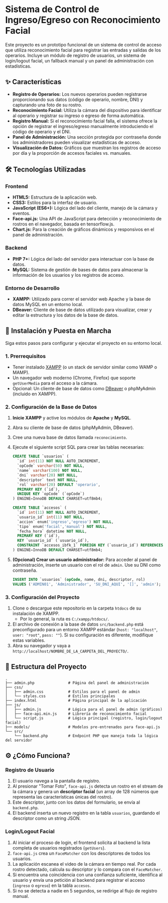 # Sistema de Control de Ingreso/Egreso con Reconocimiento Facial

Este proyecto es un prototipo funcional de un sistema de control de acceso que utiliza reconocimiento facial para registrar las entradas y salidas de los operarios. Incluye un módulo de registro de usuarios, un sistema de login/logout facial, un fallback manual y un panel de administración con estadísticas.

## ✨ Características

-   **Registro de Operarios:** Los nuevos operarios pueden registrarse proporcionando sus datos (código de operario, nombre, DNI) y capturando una foto de su rostro.
-   **Reconocimiento Facial:** Utiliza la cámara del dispositivo para identificar al operario y registrar su ingreso o egreso de forma automática.
-   **Registro Manual:** Si el reconocimiento facial falla, el sistema ofrece la opción de registrar el ingreso/egreso manualmente introduciendo el código de operario y el DNI.
-   **Panel de Administración:** Una sección protegida por contraseña donde los administradores pueden visualizar estadísticas de acceso.
-   **Visualización de Datos:** Gráficos que muestran los registros de acceso por día y la proporción de accesos faciales vs. manuales.

## 🛠️ Tecnologías Utilizadas

### Frontend
-   **HTML5:** Estructura de la aplicación web.
-   **CSS3:** Estilos para la interfaz de usuario.
-   **JavaScript (ES6+):** Lógica del lado del cliente, manejo de la cámara y eventos.
-   **Face-api.js:** Una API de JavaScript para detección y reconocimiento de rostros en el navegador, basada en tensorflow.js.
-   **Chart.js:** Para la creación de gráficos dinámicos y responsivos en el panel de administración.

### Backend
-   **PHP 7+:** Lógica del lado del servidor para interactuar con la base de datos.
-   **MySQL:** Sistema de gestión de bases de datos para almacenar la información de los usuarios y los registros de acceso.

### Entorno de Desarrollo
-   **XAMPP:** Utilizado para correr el servidor web Apache y la base de datos MySQL en un entorno local.
-   **DBeaver:** Cliente de base de datos utilizado para visualizar, crear y editar la estructura y los datos de la base de datos.

## 🚀 Instalación y Puesta en Marcha

Siga estos pasos para configurar y ejecutar el proyecto en su entorno local.

### 1. Prerrequisitos

-   Tener instalado [XAMPP](https://www.apachefriends.org/es/index.html) (o un stack de servidor similar como WAMP o MAMP).
-   Un navegador web moderno (Chrome, Firefox) que soporte `getUserMedia` para el acceso a la cámara.
-   Opcional: Un cliente de base de datos como [DBeaver](https://dbeaver.io/) o phpMyAdmin (incluido en XAMPP).

### 2. Configuración de la Base de Datos

1.  **Inicie XAMPP** y active los módulos de **Apache** y **MySQL**.
2.  Abra su cliente de base de datos (phpMyAdmin, DBeaver).
3.  Cree una nueva base de datos llamada `reconocimiento`.
4.  Ejecute el siguiente script SQL para crear las tablas necesarias:

    ```sql
    CREATE TABLE `usuarios` (
      `id` int(11) NOT NULL AUTO_INCREMENT,
      `opCode` varchar(50) NOT NULL,
      `name` varchar(100) NOT NULL,
      `dni` varchar(20) NOT NULL,
      `descriptor` text NOT NULL,
      `rol` varchar(20) DEFAULT 'operario',
      PRIMARY KEY (`id`),
      UNIQUE KEY `opCode` (`opCode`)
    ) ENGINE=InnoDB DEFAULT CHARSET=utf8mb4;

    CREATE TABLE `accesos` (
      `id` int(11) NOT NULL AUTO_INCREMENT,
      `usuario_id` int(11) NOT NULL,
      `accion` enum('ingreso','egreso') NOT NULL,
      `tipo` enum('facial','manual') NOT NULL,
      `fecha_hora` datetime NOT NULL,
      PRIMARY KEY (`id`),
      KEY `usuario_id` (`usuario_id`),
      CONSTRAINT `accesos_ibfk_1` FOREIGN KEY (`usuario_id`) REFERENCES `usuarios` (`id`) ON DELETE CASCADE
    ) ENGINE=InnoDB DEFAULT CHARSET=utf8mb4;
    ```

5.  **(Opcional) Crear un usuario administrador:** Para acceder al panel de administración, inserte un usuario con el rol de `admin`. Use su DNI como contraseña.

    ```sql
    INSERT INTO `usuarios` (opCode, name, dni, descriptor, rol) 
    VALUES ('ADMIN01', 'Administrador', 'SU_DNI_AQUI', '[]', 'admin');
    ```

### 3. Configuración del Proyecto

1.  Clone o descargue este repositorio en la carpeta `htdocs` de su instalación de XAMPP.
    -   Por lo general, la ruta es `C:/xampp/htdocs/`.
2.  El archivo de conexión a la base de datos `src/backend.php` está preconfigurado para un entorno XAMPP estándar (`host: "localhost"`, `user: "root"`, `pass: ""`). Si su configuración es diferente, modifique estas variables.
3.  Abra su navegador y vaya a `http://localhost/NOMBRE_DE_LA_CARPETA_DEL_PROYECTO/`.

## 📁 Estructura del Proyecto

```
.
├── admin.php               # Página del panel de administración
├── css/
│   ├── admin.css           # Estilos para el panel de admin
│   └── styles.css          # Estilos principales
├── index.html              # Página principal de la aplicación
├── js/
│   ├── admin.js            # Lógica para el panel de admin (gráficos)
│   ├── face-api.min.js     # Librería de reconocimiento facial
│   └── script.js           # Lógica principal (registro, login/logout facial)
├── models/                 # Modelos pre-entrenados para face-api.js
└── src/
    └── backend.php         # Endpoint PHP que maneja toda la lógica del servidor
```

## ⚙️ ¿Cómo Funciona?

### Registro de Usuario
1.  El usuario navega a la pantalla de registro.
2.  Al presionar "Tomar Foto", `face-api.js` detecta un rostro en el stream de la cámara y genera un **descriptor facial** (un array de 128 números que representa las características únicas del rostro).
3.  Este descriptor, junto con los datos del formulario, se envía al `backend.php`.
4.  El backend inserta un nuevo registro en la tabla `usuarios`, guardando el descriptor como un string JSON.

### Login/Logout Facial
1.  Al iniciar el proceso de login, el frontend solicita al backend la lista completa de usuarios registrados (`getUsers`).
2.  `face-api.js` crea un `FaceMatcher` con los descriptores de todos los usuarios.
3.  La aplicación escanea el video de la cámara en tiempo real. Por cada rostro detectado, calcula su descriptor y lo compara con el `FaceMatcher`.
4.  Si encuentra una coincidencia con una confianza suficiente, identifica al usuario y envía una petición al backend para registrar el acceso (`ingreso` o `egreso`) en la tabla `accesos`.
5.  Si no se detecta a nadie en 5 segundos, se redirige al flujo de registro manual.
